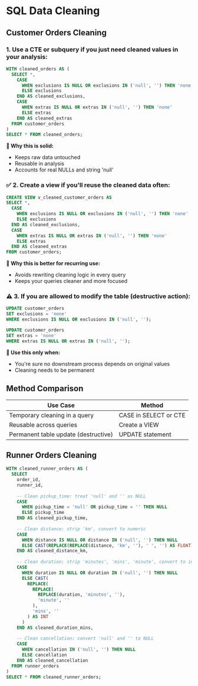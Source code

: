 # SQL Data Cleaning

## Customer Orders Cleaning

### 1. Use a CTE or subquery if you just need cleaned values in your analysis:

```sql
WITH cleaned_orders AS (
  SELECT *,
    CASE 
      WHEN exclusions IS NULL OR exclusions IN ('null', '') THEN 'none'
      ELSE exclusions
    END AS cleaned_exclusions,
    CASE 
      WHEN extras IS NULL OR extras IN ('null', '') THEN 'none'
      ELSE extras
    END AS cleaned_extras
  FROM customer_orders
)
SELECT * FROM cleaned_orders;
```

**🧠 Why this is solid:**
- Keeps raw data untouched
- Reusable in analysis
- Accounts for real NULLs and string 'null'

### ✅ 2. Create a view if you'll reuse the cleaned data often:

```sql
CREATE VIEW v_cleaned_customer_orders AS
SELECT *,
  CASE 
    WHEN exclusions IS NULL OR exclusions IN ('null', '') THEN 'none'
    ELSE exclusions
  END AS cleaned_exclusions,
  CASE 
    WHEN extras IS NULL OR extras IN ('null', '') THEN 'none'
    ELSE extras
  END AS cleaned_extras
FROM customer_orders;
```

**🧠 Why this is better for recurring use:**
- Avoids rewriting cleaning logic in every query
- Keeps your queries cleaner and more focused

### ⚠️ 3. If you are allowed to modify the table (destructive action):

```sql
UPDATE customer_orders
SET exclusions = 'none'
WHERE exclusions IS NULL OR exclusions IN ('null', '');
```

```sql
UPDATE customer_orders
SET extras = 'none'
WHERE extras IS NULL OR extras IN ('null', '');
```

**🧠 Use this only when:**
- You're sure no downstream process depends on original values
- Cleaning needs to be permanent

## Method Comparison

| Use Case | Method |
|----------|--------|
| Temporary cleaning in a query | CASE in SELECT or CTE |
| Reusable across queries | Create a VIEW |
| Permanent table update (destructive) | UPDATE statement |

## Runner Orders Cleaning

```sql
WITH cleaned_runner_orders AS (
  SELECT 
    order_id,
    runner_id,
    
    -- Clean pickup_time: treat 'null' and '' as NULL
    CASE 
      WHEN pickup_time = 'null' OR pickup_time = '' THEN NULL
      ELSE pickup_time
    END AS cleaned_pickup_time,
    
    -- Clean distance: strip 'km', convert to numeric
    CASE 
      WHEN distance IS NULL OR distance IN ('null', '') THEN NULL
      ELSE CAST(REPLACE(REPLACE(distance, 'km', ''), ' ', '') AS FLOAT)
    END AS cleaned_distance_km,
    
    -- Clean duration: strip 'minutes', 'mins', 'minute', convert to integer
    CASE 
      WHEN duration IS NULL OR duration IN ('null', '') THEN NULL
      ELSE CAST(
        REPLACE(
          REPLACE(
            REPLACE(duration, 'minutes', ''), 
            'minute', ''
          ), 
          'mins', ''
        ) AS INT
      )
    END AS cleaned_duration_mins,
    
    -- Clean cancellation: convert 'null' and '' to NULL
    CASE 
      WHEN cancellation IN ('null', '') THEN NULL
      ELSE cancellation
    END AS cleaned_cancellation
  FROM runner_orders
)
SELECT * FROM cleaned_runner_orders;
```
